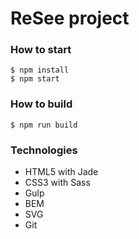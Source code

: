 # ReSee project

### How to start

```
$ npm install
$ npm start
```

### How to build

```
$ npm run build
```

### Technologies

- HTML5 with Jade
- CSS3 with Sass
- Gulp
- BEM
- SVG
- Git
